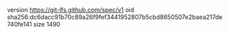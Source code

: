 version https://git-lfs.github.com/spec/v1
oid sha256:dc6dacc91b70c89a26f9fef3441952807b5cbd8650507e2baea217de740fe141
size 1490
